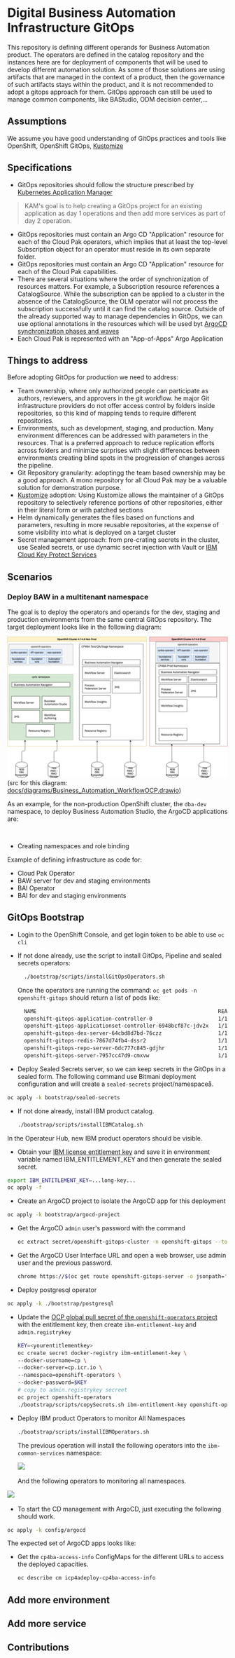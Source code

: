 # Digital Business Automation Infrastructure GitOps

This repository is defining different operands for Business Automation product. The operators are defined
in the catalog repository and the instances here are for deployment of components that will be used
to develop different automation solution.
As some of those solutions are using artifacts that are managed in the context of a product, then the 
governance of such artifacts stays within the product, and it is not recommended to adopt a gitops
approach for them. 
GitOps approach can still be used to manage common components, like BAStudio, ODM decision center,...

## Assumptions

We assume you have good understanding of GitOps practices and tools like OpenShift, OpenShift GitOps, [Kustomize](https://kustomize.io) 

## Specifications

* GitOps repositories should follow the structure prescribed by [Kubernetes Application Manager](https://github.com/redhat-developer/kam)

> KAM's goal is to help creating a GitOps project for an existing application as day 1 operations and then add more services as part of day 2 operation.

* GitOps repositories must contain an Argo CD "Application" resource for each of the Cloud Pak operators, 
which implies that at least the top-level Subscription object for an operator must reside in its own separate folder. 
* GitOps repositories must contain an Argo CD "Application" resource for each of the Cloud Pak capabilities.
* There are several situations where the order of synchronization of resources matters. For example, a 
Subscription resource references a CatalogSource. While the subscription can be applied to a cluster in the
 absence of the CatalogSource, the OLM operator will not process the subscription successfully until it can find 
 the catalog source. Outside of the already supported way to manage dependencies in GitOps, we can use  optional annotations in the resources
which will be used byt [ArgoCD synchronization phases and waves](https://argo-cd.readthedocs.io/en/stable/user-guide/sync-waves/)
* Each Cloud Pak is represented with an "App-of-Apps" Argo Application

## Things to address

Before adopting GitOps for production we need to address:

* Team ownership, where only authorized people can participate as authors, reviewers, and approvers in the git workflow.
he major Git infrastructure providers do not offer access control by folders inside repositories, so this kind of mapping tends to require different repositories.
* Environments, such as development, staging, and production. Many environment differences can be addressed with 
parameters in the resources. That is a preferred approach to reduce replication efforts across folders and minimize 
surprises with slight differences between environments creating blind spots in the progression of changes across 
the pipeline.
* Git Repository granularity: adoptingg the team based ownership may be a good approach. A mono repository for all Cloud Pak
may be a valuable solution for demonstration purpose.
* [Kustomize](https://kustomize.io) adoption: Using Kustomize allows the maintainer of a GitOps repository to selectively reference portions 
of other repositories, either in their literal form or with patched sections
* Helm dynamically generates the files based on functions and parameters, resulting in more reusable repositories, at the expense of 
some visibility into what is deployed on a target cluster
* Secret management approach: from pre-crating secrets in the cluster, use Sealed secrets, or use dynamic secret injection with Vault or [IBM Cloud Key Protect Services](https://www.ibm.com/cloud/key-protect)

## Scenarios

### Deploy BAW in a multitenant namespace 

The goal is to deploy the operators and operands for the dev, staging and production environments 
from the same central GitOps repository. The target deployment looks like in the following diagram:

![](./docs/images/BAW_BAI.png)
(src for this diagram: [docs/diagrams/Business_Automation_WorkflowOCP.drawio](https://github.com/ibm-cloud-architecture/dba-gitops-catalog/tree/main/docs/diagrams/BAW_BAI.drawio))

As an example, for the non-production OpenShift cluster, the `dba-dev` namespace, to deploy Business Automation Studio, the ArgoCD applications are:

![]()

* Creating namespaces and role binding


Example of defining infrastructure as code for:

* Cloud Pak  Operator
* BAW server for dev and staging environments
* BAI Operator
* BAI for dev and staging environments


## GitOps Bootstrap

* Login to the OpenShift Console, and get login token to be able to use `oc cli`
* If not done already, use the script to install GitOps, Pipeline and sealed secrets operators: 

  ```sh
    ./bootstrap/scripts/installGitOpsOperators.sh
  ```
    
  Once the operators are running the command: `oc get pods -n openshift-gitops` should return
a list of pods like:

  ```sh
    NAME                                                          READY   STATUS    RESTARTS   AGE
    openshift-gitops-application-controller-0                     1/1     Running   0          4h5m
    openshift-gitops-applicationset-controller-6948bcf87c-jdv2x   1/1     Running   0          4h5m
    openshift-gitops-dex-server-64cbd8d7bd-76czz                  1/1     Running   0          4h5m
    openshift-gitops-redis-7867d74fb4-dssr2                       1/1     Running   0          4h5m
    openshift-gitops-repo-server-6dc777c845-gdjhr                 1/1     Running   0          4h5m
    openshift-gitops-server-7957cc47d9-cmxvw                      1/1     Running   0          4h5m
  ```

* Deploy Sealed Secrets server, so we can keep secrets in the GitOps in a sealed form. The following command use Bitmani deployment configuration and will create a `sealed-secrets` project/namespaceå.

```sh
oc apply -k bootstrap/sealed-secrets
```

* If not done already, install IBM product catalog.

  ```sh
  ./bootstrap/scripts/installIBMCatalog.sh
  ```

In the Operateur Hub, new IBM product operators should be visible.

* Obtain your [IBM license entitlement key](https://github.com/IBM/cloudpak-gitops/blob/main/docs/install.md#obtain-an-entitlement-key) and save it in environment variable named IBM_ENTITLEMENT_KEY and
then generate the sealed secret.

```sh
export IBM_ENTITLEMENT_KEY=...long-key...
oc apply -f 
```

* Create an ArgoCD project to isolate the ArgoCD app for this deployment

```sh
oc apply -k bootstrap/argocd-project 
```

* Get the ArgoCD `admin` user's password with the command

    ```sh
    oc extract secret/openshift-gitops-cluster -n openshift-gitops --to=-
    ```

* Get the ArgoCD User Interface URL and open a web browser, use admin user and the previous password.

   ```sh
   chrome https://$(oc get route openshift-gitops-server -o jsonpath='{.status.ingress[].host}'  -n openshift-gitops)
   ```

* Deploy postgresql operator

```sh
oc apply -k ./bootstrap/postgresql 
```

* Update the [OCP global pull secret of the `openshift-operators` project](https://github.com/IBM/cloudpak-gitops/blob/main/docs/install.md#update-the-ocp-global-pull-secret)
with the entitlement key, then create `ibm-entitlement-key` and `admin.registrykey`

    ```sh
    KEY=<yourentitlementkey>
    oc create secret docker-registry ibm-entitlement-key \
    --docker-username=cp \
    --docker-server=cp.icr.io \
    --namespace=openshift-operators \
    --docker-password=$KEY 
    # copy to admin.registrykey secreet
    oc project openshift-operators
    ./bootstrap/scripts/copySecrets.sh ibm-entitlement-key openshift-operators admin.registrykey
    ```

* Deploy IBM product Operators to monitor All Namespaces 


  ```sh
  ./bootstrap/scripts/installIBMOperators.sh
  ```

  The previous operation will install the following operators into the `ibm-common-services` namespace:

  ![](./docs/imags/ics-operators.png)

  And the following operators to monitoring all namespaces. 

![](./docs/imags/OCPconsole-baoperators.png)

* To start the CD management with ArgoCD, just executing the following should work.

```sh
oc apply -k config/argocd
```

The expected set of ArgoCD apps looks like:

* Get the  `cp4ba-access-info` ConfigMaps for the different URLs to access the deployed capacities.

  ```sh
  oc describe cm icp4adeploy-cp4ba-access-info
  ```
  
## Add more environment

## Add more service 


## Contributions